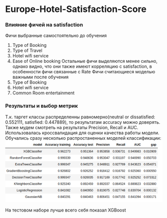 # Europe-Hotel-Satisfaction-Score

### Влияние фичей на satisfaction
Фичи выбранные самостоятельно до обучения
1. Type of Booking
2. Type of Travel
3. Hotel wifi service
4. Ease of Online booking
Остальные фичи выделяются менее сильно, однако видно, что они также имеют корреляцию с satisfaction, в особенности фичи связанные с Rate
Фичи считающиеся моделью важными после обучения
1. Type of Booking
2. Hotel wifi service
3. Common Room entertainment


### Результаты и выбор метрик
Т.к. таргет классы распределенны равномерно(neutral or dissatisfied: 0.552111, satisfied: 0.447889), то результатам accuracy можно доверять.
Также мудем смотреть на результаты Precision,	Recall и AUC.
Использовалась кроссвалидация для оценки качества работы модели.
Обучались сразу несколько распростаненных моделей классификации:
![Metrics](metrics.png)

На тестовом наборе лучше всего себя показал XGBoost

